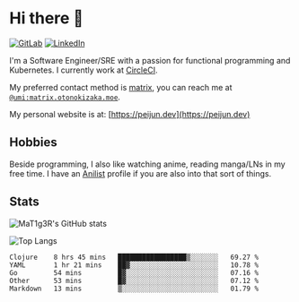 # Hi there 👋
[<img alt="GitLab" src="https://img.shields.io/badge/gitlab%20-%23181717.svg?&style=for-the-badge&logo=gitlab&logoColor=white"/>](https://gitlab.otonokizaka.moe/Umi)
[<img alt="LinkedIn" src="https://img.shields.io/badge/linkedin%20-%230077B5.svg?&style=for-the-badge&logo=linkedin&logoColor=white"/>](https://www.linkedin.com/in/peijun-ma)

I'm a Software Engineer/SRE with a passion for functional programming and Kubernetes.
I currently work at [CircleCI](https://circleci.com/).

My preferred contact method is [matrix](https://matrix.org),
you can reach me at [`@umi:matrix.otonokizaka.moe`](https://matrix.to/#/@umi:matrix.otonokizaka.moe).

My personal website is at: [https://peijun.dev](https://peijun.dev)

## Hobbies

Beside programming, I also like watching anime, reading manga/LNs in my free time.
I have an [Anilist](https://anilist.co/user/MaT1g3R/) profile if you are also into that sort of things.

## Stats

![MaT1g3R's GitHub stats](https://github-readme-stats.vercel.app/api?username=MaT1g3R&count_private=true&show_icons=true&theme=tokyonight)

![Top Langs](https://github-readme-stats.vercel.app/api/top-langs/?username=MaT1g3R&count_private=true&theme=tokyonight&layout=compact&langs_count=7)

<!--START_SECTION:waka-->
```text
Clojure    8 hrs 45 mins   █████████████████▒░░░░░░░   69.27 % 
YAML       1 hr 21 mins    ██▓░░░░░░░░░░░░░░░░░░░░░░   10.78 % 
Go         54 mins         █▓░░░░░░░░░░░░░░░░░░░░░░░   07.16 % 
Other      53 mins         █▓░░░░░░░░░░░░░░░░░░░░░░░   07.12 % 
Markdown   13 mins         ▒░░░░░░░░░░░░░░░░░░░░░░░░   01.79 % 
```
<!--END_SECTION:waka-->
